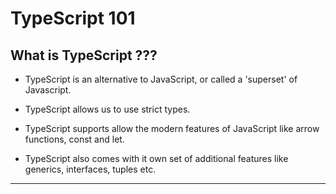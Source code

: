 # **TypeScript 101**

## **What is TypeScript ???**

- TypeScript is an alternative to JavaScript, or called a 'superset' of Javascript.

- TypeScript allows us to use strict types.

- TypeScript supports allow the modern features of JavaScript like arrow functions, const and let.

- TypeScript also comes with it own set of additional features like generics, interfaces, tuples etc.

---
